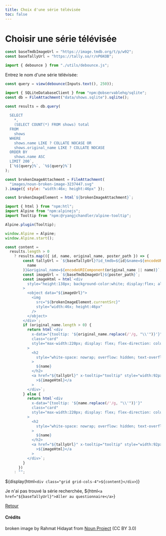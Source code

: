 ```yaml
---
title: Choix d'une série télévisée
toc: false
---
```


# Choisir une série télévisée

```js
const baseTmdbImageUrl = "https://image.tmdb.org/t/p/w92";
const baseTallyUrl = "https://tally.so/r/nP6KOB";
```

```js
import { debounce } from "./utils/debounce.js";
```

Entrez le nom d'une série télévisée:

```js
const query = view(debounce(Inputs.text(), 250));
```

```js
import { SQLiteDatabaseClient } from "npm:@observablehq/sqlite";
const db = FileAttachment("data/shows.sqlite").sqlite();
```

```js
const results = db.query(
  `
  SELECT
    *,
    (SELECT COUNT(*) FROM shows) total
  FROM
    shows
  WHERE
    shows.name LIKE ? COLLATE NOCASE OR
    shows.original_name LIKE ? COLLATE NOCASE
  ORDER BY
    shows.name ASC
  LIMIT 200`,
  [`%${query}%`, `%${query}%`]
);
```

```js
const brokenImageAttachment = FileAttachment(
  "images/noun-broken-image-3237447.svg"
).image({ style: "width:46x; height:46px" });
```

```js
const brokenImageElement = html`${brokenImageAttachment}`;
```

```js
import { html } from "npm:htl";
import Alpine from "npm:alpinejs";
import Tooltip from "npm:@ryangjchandler/alpine-tooltip";

Alpine.plugin(Tooltip);

window.Alpine = Alpine;
window.Alpine.start();
```

```js
const content =
  results.length > 0
    ? results.map(({ id, name, original_name, poster_path }) => {
        const tallyUrl = `${baseTallyUrl}?id_tmdb=${id}&name=${encodeURIComponent(
          name
        )}&original_name=${encodeURIComponent(original_name || name)}`;
        const imageUrl = `${baseTmdbImageUrl}${poster_path}`;
        const imageHtml = html`<div
          style="height:138px; background-color:white; display:flex; align-items:center; justify-content: center;"
        >
          <object data="${imageUrl}">
            <img
              src="${brokenImageElement.currentSrc}"
              style="width:46x; height:46px"
            />
          </object>
        </div>`;
        if (original_name.length > 0) {
          return html`<div
            x-data="{tooltip: '${original_name.replace(/'/g, "\\'")}'}"
            class="card"
            style="max-width:220px; display: flex; flex-direction: column; align-items: center; justify-content: center;"
          >
            <h2
              style="white-space: nowrap; overflow: hidden; text-overflow: ellipsis; max-width: 100%;"
            >
              ${name}
            </h2>
            <a href="${tallyUrl}" x-tooltip="tooltip" style="width:92px"
              >${imageHtml}</a
            >
          </div>`;
        } else {
          return html`<div
            x-data="{tooltip: '${name.replace(/'/g, "\\'")}'}"
            class="card"
            style="max-width:220px; display: flex; flex-direction: column; align-items: center; justify-content: center;"
          >
            <h2
              style="white-space: nowrap; overflow: hidden; text-overflow: ellipsis; max-width: 100%;"
            >
              ${name}
            </h2>
            <a href="${tallyUrl}" x-tooltip="tooltip" style="width:92px"
              >${imageHtml}</a
            >
          </div>`;
        }
      })
    : "";
```

${display(html`<div class="grid grid-cols-4">${content}</div>`)}

Je n'ai pas trouvé la série recherchée, ${html`<a href="${baseTallyUrl}">Aller au questionnaire</a>`}

<a href="./">Retour</a>

#### Crédits

broken image by Rahmat Hidayat from <a href="https://thenounproject.com/browse/icons/term/broken-image/" target="_blank" title="broken image Icons">Noun Project</a> (CC BY 3.0)
